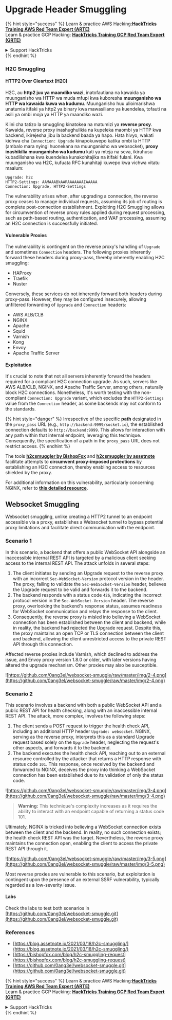 # Upgrade Header Smuggling

{% hint style="success" %}
Learn & practice AWS Hacking:<img src="/.gitbook/assets/arte.png" alt="" data-size="line">[**HackTricks Training AWS Red Team Expert (ARTE)**](https://training.hacktricks.xyz/courses/arte)<img src="/.gitbook/assets/arte.png" alt="" data-size="line">\
Learn & practice GCP Hacking: <img src="/.gitbook/assets/grte.png" alt="" data-size="line">[**HackTricks Training GCP Red Team Expert (GRTE)**<img src="/.gitbook/assets/grte.png" alt="" data-size="line">](https://training.hacktricks.xyz/courses/grte)

<details>

<summary>Support HackTricks</summary>

* Check the [**subscription plans**](https://github.com/sponsors/carlospolop)!
* **Join the** 💬 [**Discord group**](https://discord.gg/hRep4RUj7f) or the [**telegram group**](https://t.me/peass) or **follow** us on **Twitter** 🐦 [**@hacktricks\_live**](https://twitter.com/hacktricks\_live)**.**
* **Share hacking tricks by submitting PRs to the** [**HackTricks**](https://github.com/carlospolop/hacktricks) and [**HackTricks Cloud**](https://github.com/carlospolop/hacktricks-cloud) github repos.

</details>
{% endhint %}

### H2C Smuggling <a href="#http2-over-cleartext-h2c" id="http2-over-cleartext-h2c"></a>

#### HTTP2 Over Cleartext (H2C) <a href="#http2-over-cleartext-h2c" id="http2-over-cleartext-h2c"></a>

H2C, au **http2 juu ya maandiko wazi**, inatofautiana na kawaida ya muunganisho wa HTTP wa muda mfupi kwa kuboresha **muunganisho wa HTTP wa kawaida kuwa wa kudumu**. Muunganisho huu ulioimarishwa unatumia itifaki ya http2 ya binary kwa mawasiliano ya kuendelea, tofauti na asili ya ombi moja ya HTTP ya maandiko wazi.

Kiini cha tatizo la smuggling kinatokea na matumizi ya **reverse proxy**. Kawaida, reverse proxy inashughulikia na kupeleka maombi ya HTTP kwa backend, ikirejesha jibu la backend baada ya hapo. Hata hivyo, wakati kichwa cha `Connection: Upgrade` kinapokuwepo katika ombi la HTTP (ambalo mara nyingi huonekana na muunganisho wa websocket), **proxy inashikilia muunganisho wa kudumu** kati ya mteja na seva, ikiruhusu kubadilishana kwa kuendelea kunakohitajika na itifaki fulani. Kwa muunganisho wa H2C, kufuata RFC kunahitaji kuwepo kwa vichwa vitatu maalum:
```
Upgrade: h2c
HTTP2-Settings: AAMAAABkAARAAAAAAAIAAAAA
Connection: Upgrade, HTTP2-Settings
```
The vulnerability arises when, after upgrading a connection, the reverse proxy ceases to manage individual requests, assuming its job of routing is complete post-connection establishment. Exploiting H2C Smuggling allows for circumvention of reverse proxy rules applied during request processing, such as path-based routing, authentication, and WAF processing, assuming an H2C connection is successfully initiated.

#### Vulnerable Proxies <a href="#exploitation" id="exploitation"></a>

The vulnerability is contingent on the reverse proxy's handling of `Upgrade` and sometimes `Connection` headers. The following proxies inherently forward these headers during proxy-pass, thereby inherently enabling H2C smuggling:

* HAProxy
* Traefik
* Nuster

Conversely, these services do not inherently forward both headers during proxy-pass. However, they may be configured insecurely, allowing unfiltered forwarding of `Upgrade` and `Connection` headers:

* AWS ALB/CLB
* NGINX
* Apache
* Squid
* Varnish
* Kong
* Envoy
* Apache Traffic Server

#### Exploitation <a href="#exploitation" id="exploitation"></a>

It's crucial to note that not all servers inherently forward the headers required for a compliant H2C connection upgrade. As such, servers like AWS ALB/CLB, NGINX, and Apache Traffic Server, among others, naturally block H2C connections. Nonetheless, it's worth testing with the non-compliant `Connection: Upgrade` variant, which excludes the `HTTP2-Settings` value from the `Connection` header, as some backends may not conform to the standards.

{% hint style="danger" %}
Irrespective of the specific **path** designated in the `proxy_pass` URL (e.g., `http://backend:9999/socket.io`), the established connection defaults to `http://backend:9999`. This allows for interaction with any path within that internal endpoint, leveraging this technique. Consequently, the specification of a path in the `proxy_pass` URL does not restrict access.
{% endhint %}

The tools [**h2csmuggler by BishopFox**](https://github.com/BishopFox/h2csmuggler) and [**h2csmuggler by assetnote**](https://github.com/assetnote/h2csmuggler) facilitate attempts to **circumvent proxy-imposed protections** by establishing an H2C connection, thereby enabling access to resources shielded by the proxy.

For additional information on this vulnerability, particularly concerning NGINX, refer to [**this detailed resource**](../network-services-pentesting/pentesting-web/nginx.md#proxy\_set\_header-upgrade-and-connection).

## Websocket Smuggling

Websocket smuggling, unlike creating a HTTP2 tunnel to an endpoint accessible via a proxy, establishes a Websocket tunnel to bypass potential proxy limitations and facilitate direct communication with the endpoint.

### Scenario 1

In this scenario, a backend that offers a public WebSocket API alongside an inaccessible internal REST API is targeted by a malicious client seeking access to the internal REST API. The attack unfolds in several steps:

1. The client initiates by sending an Upgrade request to the reverse proxy with an incorrect `Sec-WebSocket-Version` protocol version in the header. The proxy, failing to validate the `Sec-WebSocket-Version` header, believes the Upgrade request to be valid and forwards it to the backend.
2. The backend responds with a status code `426`, indicating the incorrect protocol version in the `Sec-WebSocket-Version` header. The reverse proxy, overlooking the backend's response status, assumes readiness for WebSocket communication and relays the response to the client.
3. Consequently, the reverse proxy is misled into believing a WebSocket connection has been established between the client and backend, while in reality, the backend had rejected the Upgrade request. Despite this, the proxy maintains an open TCP or TLS connection between the client and backend, allowing the client unrestricted access to the private REST API through this connection.

Affected reverse proxies include Varnish, which declined to address the issue, and Envoy proxy version 1.8.0 or older, with later versions having altered the upgrade mechanism. Other proxies may also be susceptible.

![https://github.com/0ang3el/websocket-smuggle/raw/master/img/2-4.png](https://github.com/0ang3el/websocket-smuggle/raw/master/img/2-4.png)

### Scenario 2

This scenario involves a backend with both a public WebSocket API and a public REST API for health checking, along with an inaccessible internal REST API. The attack, more complex, involves the following steps:

1. The client sends a POST request to trigger the health check API, including an additional HTTP header `Upgrade: websocket`. NGINX, serving as the reverse proxy, interprets this as a standard Upgrade request based solely on the `Upgrade` header, neglecting the request's other aspects, and forwards it to the backend.
2. The backend executes the health check API, reaching out to an external resource controlled by the attacker that returns a HTTP response with status code `101`. This response, once received by the backend and forwarded to NGINX, deceives the proxy into thinking a WebSocket connection has been established due to its validation of only the status code.

![https://github.com/0ang3el/websocket-smuggle/raw/master/img/3-4.png](https://github.com/0ang3el/websocket-smuggle/raw/master/img/3-4.png)

> **Warning:** This technique's complexity increases as it requires the ability to interact with an endpoint capable of returning a status code 101.

Ultimately, NGINX is tricked into believing a WebSocket connection exists between the client and the backend. In reality, no such connection exists; the health check REST API was the target. Nevertheless, the reverse proxy maintains the connection open, enabling the client to access the private REST API through it.

![https://github.com/0ang3el/websocket-smuggle/raw/master/img/3-5.png](https://github.com/0ang3el/websocket-smuggle/raw/master/img/3-5.png)

Most reverse proxies are vulnerable to this scenario, but exploitation is contingent upon the presence of an external SSRF vulnerability, typically regarded as a low-severity issue.

#### Labs

Check the labs to test both scenarios in [https://github.com/0ang3el/websocket-smuggle.git](https://github.com/0ang3el/websocket-smuggle.git)

### References

* [https://blog.assetnote.io/2021/03/18/h2c-smuggling/](https://blog.assetnote.io/2021/03/18/h2c-smuggling/)
* [https://bishopfox.com/blog/h2c-smuggling-request](https://bishopfox.com/blog/h2c-smuggling-request)
* [https://github.com/0ang3el/websocket-smuggle.git](https://github.com/0ang3el/websocket-smuggle.git)


{% hint style="success" %}
Learn & practice AWS Hacking:<img src="/.gitbook/assets/arte.png" alt="" data-size="line">[**HackTricks Training AWS Red Team Expert (ARTE)**](https://training.hacktricks.xyz/courses/arte)<img src="/.gitbook/assets/arte.png" alt="" data-size="line">\
Learn & practice GCP Hacking: <img src="/.gitbook/assets/grte.png" alt="" data-size="line">[**HackTricks Training GCP Red Team Expert (GRTE)**<img src="/.gitbook/assets/grte.png" alt="" data-size="line">](https://training.hacktricks.xyz/courses/grte)

<details>

<summary>Support HackTricks</summary>

* Check the [**subscription plans**](https://github.com/sponsors/carlospolop)!
* **Join the** 💬 [**Discord group**](https://discord.gg/hRep4RUj7f) or the [**telegram group**](https://t.me/peass) or **follow** us on **Twitter** 🐦 [**@hacktricks\_live**](https://twitter.com/hacktricks\_live)**.**
* **Share hacking tricks by submitting PRs to the** [**HackTricks**](https://github.com/carlospolop/hacktricks) and [**HackTricks Cloud**](https://github.com/carlospolop/hacktricks-cloud) github repos.

</details>
{% endhint %}
